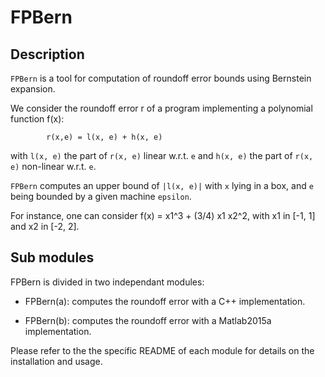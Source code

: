 # FPBern
## Description
`FPBern` is a tool for computation of roundoff error bounds using Bernstein expansion.

We consider the roundoff error r of a program implementing a polynomial function f(x):

			r(x,e) = l(x, e) + h(x, e)

with `l(x, e)` the part of `r(x, e)` linear w.r.t. `e` and `h(x, e)` the part  of `r(x, e)` non-linear w.r.t. `e`.

`FPBern` computes an upper bound of `|l(x, e)|` with `x` lying in a box, and `e` being bounded by a given machine `epsilon`.  

For instance, one can consider f(x) = x1^3 + (3/4) x1 x2^2, with x1 in [-1, 1] and x2 in [-2, 2].

## Sub modules

FPBern is divided in two independant modules:

- FPBern(a): computes the roundoff error with a C++ implementation.

- FPBern(b): computes the roundoff error with a Matlab2015a implementation.

Please refer to the the specific README of each module for details on the installation and usage.
